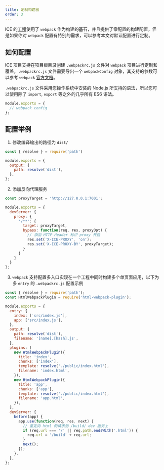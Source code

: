 ```yaml
---
title: 定制构建器
order: 3
---
```


ICE 的[工程](https://github.com/alibaba/ice/tree/master/tools/ice-scripts)使用了 `webpack` 作为构建的基石，并且提供了零配置的构建配置，但是如果你对 `webpack` 配置有特别的需求，可以参考本文对默认配置进行定制。

## 如何配置

ICE 项目支持在项目根目录创建 `.webpackrc.js` 文件对 `webpack` 项目进行定制和覆盖，`.webpackrc.js` 文件需要导出一个 `webpackConfig` 对象，其支持的参数可以参考 `webpack` [官方文档](https://webpack.js.org/concepts/output/)。

`.webpackrc.js` 文件采用您操作系统中安装的 Node.js 所支持的语法，所以您可以使用除了 `import`, `export` 等之外的几乎所有 ES6 语法。

```js
module.exports = {
  // webpack config
};
```

## 配置举例

1. 修改编译输出的路径为 `dist/`

```js
const { resolve } = require('path')

module.exports = {
  output: {
    path: resolve('dist'),
  },
};
```

2. 添加反向代理服务

```js
const proxyTarget = 'http://127.0.0.1:7001';

module.exports = {
  devServer: {
    proxy: {
      '/**': {
        target: proxyTarget,
        bypass: function(req, res, proxyOpt) {
          // 添加 HTTP Header 标识 proxy 开启
          res.set('X-ICE-PROXY', 'on');
          res.set('X-ICE-PROXY-BY', proxyTarget);
        }
      }
    }
  }
}; 

```

3. `webpack` 支持配置多入口实现在一个工程中同时构建多个单页面应用，以下为多 `entry` 的 `.webpackrc.js` 配置示例

```js
const { resolve } = require('path');
const HtmlWebpackPlugin = require('html-webpack-plugin');

module.exports = {
  entry: {
    index: ['src/index.js'],
    app: ['src/index.js'],
  },
  output: {
    path: resolve('dist'),
    filename: '[name].[hash].js',
  },
  plugins: [
    new HtmlWebpackPlugin({
      title: 'index',
      chunks: ['index'],
      template: resolve('./public/index.html'),
      filename: 'index.html',
    }),
    new HtmlWebpackPlugin({
      title: 'app',
      chunks: ['app'],
      template: resolve('./public/index.html'),
      filename: 'app.html',
    }),
  ],
  devServer: {
    before(app) {
      app.use(function(req, res, next) {
        // 重定向 html 的请求到 /build/ dev 服务上
        if (req.url === '/' || req.path.endsWith('.html')) {
          req.url = '/build' + req.url;
        }
        next();
      });
    },
  },
};
```